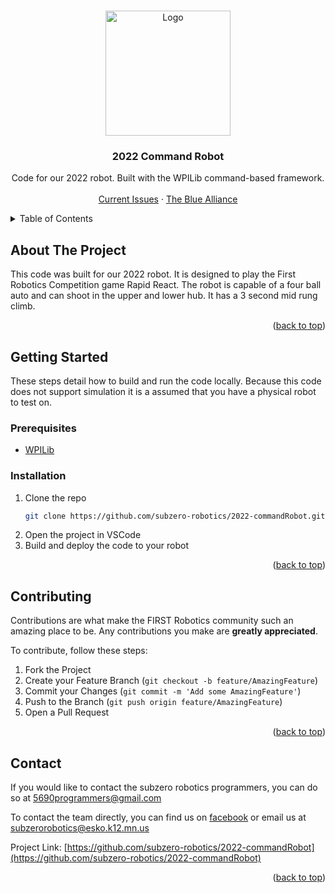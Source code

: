 <a name="readme-top"></a>

<!-- PROJECT LOGO -->
<br />
<div align="center">
  <a href="https://github.com/subzero-robotics/2022-commandRobot">
    <img src="https://raw.githubusercontent.com/SubZero-Robotics/2022-commandRobot/main/robot.png" alt="Logo" width="200">
  </a>

<h3 align="center">2022 Command Robot</h3>

  <p align="center">
    Code for our 2022 robot. Built with the WPILib command-based framework.
    <br />
    <br />
    <a href="https://github.com/subzero-robotics/2022-commandRobot/issues">Current Issues</a>
    ·
    <a href="https://www.thebluealliance.com/team/5690/2022">The Blue Alliance</a>
  </p>
</div>



<!-- TABLE OF CONTENTS -->
<details>
  <summary>Table of Contents</summary>
  <ol>
    <li>
      <a href="#about-the-project">About The Project</a>
    </li>
    <li>
      <a href="#getting-started">Getting Started</a>
      <ul>
        <li><a href="#prerequisites">Prerequisites</a></li>
        <li><a href="#installation">Installation</a></li>
      </ul>
    </li>
    <li><a href="#contributing">Contributing</a></li>
    <li><a href="#contact">Contact</a></li>
    <li><a href="#acknowledgments">Acknowledgments</a></li>
  </ol>
</details>



<!-- ABOUT THE PROJECT -->
## About The Project

This code was built for our 2022 robot. It is designed to play the First Robotics Competition game Rapid React. The robot is capable of a four ball auto and can shoot in the upper and lower hub. It has a 3 second mid rung climb.

<p align="right">(<a href="#readme-top">back to top</a>)</p>



<!-- GETTING STARTED -->
## Getting Started

These steps detail how to build and run the code locally. Because this code does not support simulation it is a assumed that you have a physical robot to test on.

### Prerequisites

* [WPILib](https://docs.wpilib.org/en/stable/docs/getting-started/getting-started-frc-control-system/wpilib-setup.html)

### Installation

1. Clone the repo
   ```sh
   git clone https://github.com/subzero-robotics/2022-commandRobot.git
   ```
2. Open the project in VSCode
3. Build and deploy the code to your robot

<p align="right">(<a href="#readme-top">back to top</a>)</p>

<!-- CONTRIBUTING -->
## Contributing

Contributions are what make the FIRST Robotics community such an amazing place to be. Any contributions you make are **greatly appreciated**.

To contribute, follow these steps:

1. Fork the Project
2. Create your Feature Branch (`git checkout -b feature/AmazingFeature`)
3. Commit your Changes (`git commit -m 'Add some AmazingFeature'`)
4. Push to the Branch (`git push origin feature/AmazingFeature`)
5. Open a Pull Request

<p align="right">(<a href="#readme-top">back to top</a>)</p> 


<!-- CONTACT -->
## Contact

If you would like to contact the subzero robotics programmers, you can do so at [5690programmers@gmail.com](mailto:5690Programmers@gmail.com)

To contact the team directly, you can find us on [facebook](https://www.facebook.com/Esko-SubZero-Robotics-Team-5690-695407257248414/) or email us at [subzerorobotics@esko.k12.mn.us](mailto:subzerorobotics@esko.k12.mn.us)

Project Link: [https://github.com/subzero-robotics/2022-commandRobot](https://github.com/subzero-robotics/2022-commandRobot)

<p align="right">(<a href="#readme-top">back to top</a>)</p>